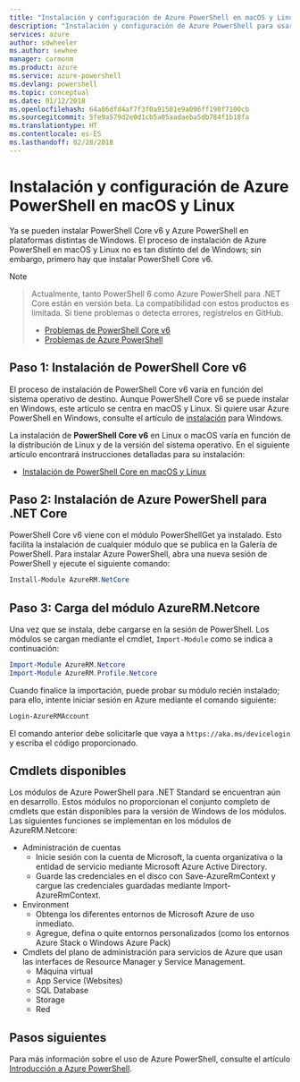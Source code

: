 ```yaml
---
title: "Instalación y configuración de Azure PowerShell en macOS y Linux | Microsoft Docs"
description: "Instalación y configuración de Azure PowerShell para usarlo por primera vez en macOS y Linux."
services: azure
author: sdwheeler
ms.author: sewhee
manager: carmonm
ms.product: azure
ms.service: azure-powershell
ms.devlang: powershell
ms.topic: conceptual
ms.date: 01/12/2018
ms.openlocfilehash: 64a86dfd4af7f3f0a91501e9a096ff190f7100cb
ms.sourcegitcommit: 5fe9a579d2e0d1cb5a05aadaeba5db784f1b18fa
ms.translationtype: HT
ms.contentlocale: es-ES
ms.lasthandoff: 02/28/2018
---
```

# <a name="install-and-configure-azure-powershell-on-macos-and-linux"></a>Instalación y configuración de Azure PowerShell en macOS y Linux

Ya se pueden instalar PowerShell Core v6 y Azure PowerShell en plataformas distintas de Windows.
El proceso de instalación de Azure PowerShell en macOS y Linux no es tan distinto del de Windows; sin embargo, primero hay que instalar PowerShell Core v6.

> [!NOTE]

> Actualmente, tanto PowerShell 6 como Azure PowerShell para .NET Core están en versión beta.
> La compatibilidad con estos productos es limitada. Si tiene problemas o detecta errores, regístrelos en GitHub.
>
> * [Problemas de PowerShell Core v6](https://github.com/PowerShell/PowerShell/issues)
> * [Problemas de Azure PowerShell](https://github.com/azure/azure-docs-powershell/issues)

## <a name="step-1-install-powershell-core-v6"></a>Paso 1: Instalación de PowerShell Core v6

El proceso de instalación de PowerShell Core v6 varía en función del sistema operativo de destino.
Aunque PowerShell Core v6 se puede instalar en Windows, este artículo se centra en macOS y Linux. Si quiere usar Azure PowerShell en Windows, consulte el artículo de [instalación](./install-azurerm-ps.md) para Windows.

La instalación de **PowerShell Core v6** en Linux o macOS varía en función de la distribución de Linux y de la versión del sistema operativo.
En el siguiente artículo encontrará instrucciones detalladas para su instalación:

- [Instalación de PowerShell Core en macOS y Linux](/powershell/scripting/setup/installing-powershell-core-on-macos-and-linux)

## <a name="step-2-install-azure-powershell-for-net-core"></a>Paso 2: Instalación de Azure PowerShell para .NET Core

PowerShell Core v6 viene con el módulo PowerShellGet ya instalado. Esto facilita la instalación de cualquier módulo que se publica en la Galería de PowerShell. Para instalar Azure PowerShell, abra una nueva sesión de PowerShell y ejecute el siguiente comando:

```powershell
Install-Module AzureRM.NetCore
```

## <a name="step-3-load-the-azurermnetcore-module"></a>Paso 3: Carga del módulo AzureRM.Netcore

Una vez que se instala, debe cargarse en la sesión de PowerShell. Los módulos se cargan mediante el cmdlet, `Import-Module` como se indica a continuación:

```powershell
Import-Module AzureRM.Netcore
Import-Module AzureRM.Profile.Netcore
```

Cuando finalice la importación, puede probar su módulo recién instalado; para ello, intente iniciar sesión en Azure mediante el comando siguiente:

```powershell
Login-AzureRMAccount
```

El comando anterior debe solicitarle que vaya a `https://aka.ms/devicelogin` y escriba el código proporcionado.

## <a name="available-cmdlets"></a>Cmdlets disponibles

Los módulos de Azure PowerShell para .NET Standard se encuentran aún en desarrollo. Estos módulos no proporcionan el conjunto completo de cmdlets que están disponibles para la versión de Windows de los módulos. Las siguientes funciones se implementan en los módulos de AzureRM.Netcore:

* Administración de cuentas
  - Inicie sesión con la cuenta de Microsoft, la cuenta organizativa o la entidad de servicio mediante Microsoft Azure Active Directory.
  - Guarde las credenciales en el disco con Save-AzureRmContext y cargue las credenciales guardadas mediante Import-AzureRmContext.
* Environment
  - Obtenga los diferentes entornos de Microsoft Azure de uso inmediato.
  - Agregue, defina o quite entornos personalizados (como los entornos Azure Stack o Windows Azure Pack)
* Cmdlets del plano de administración para servicios de Azure que usan las interfaces de Resource Manager y Service Management.
  - Máquina virtual
  - App Service (Websites)
  - SQL Database
  - Storage
  - Red

## <a name="next-steps"></a>Pasos siguientes

Para más información sobre el uso de Azure PowerShell, consulte el artículo [Introducción a Azure PowerShell](get-started-azureps.md).
